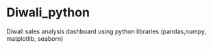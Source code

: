 # Diwali_python
Diwali sales analysis dashboard using python libraries (pandas,numpy, matplotlib, seaborn)
